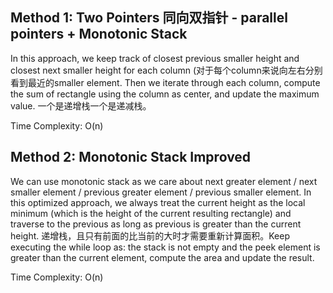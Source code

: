 ## Method 1: Two Pointers 同向双指针 - parallel pointers + Monotonic Stack

In this approach, we keep track of closest previous smaller height and closest next smaller height for each column (对于每个column来说向左右分别看到最近的smaller element. Then we iterate through each column, compute the sum of rectangle using the column as center, and update the maximum value. 一个是递增栈一个是递减栈。

Time Complexity: O(n)

## Method 2: Monotonic Stack Improved

We can use monotonic stack as we care about next greater element / next smaller element / previous greater element / previous smaller element. In this optimized approach, we always treat the current height as the local minimum (which is the height of the current resulting rectangle) and traverse to the previous as long as previous is greater than the current height. 递增栈，且只有前面的比当前的大时才需要重新计算面积。Keep executing the while loop as: the stack is not empty and the peek element is greater than the current element, compute the area and update the result.

Time Complexity: O(n)
